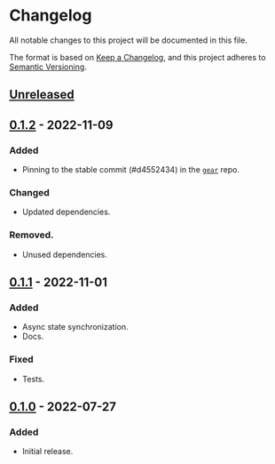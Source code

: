 # Changelog
All notable changes to this project will be documented in this file.

The format is based on [Keep a Changelog](https://keepachangelog.com/en/1.0.0/),
and this project adheres to [Semantic Versioning](https://semver.org/spec/v2.0.0.html).

## [Unreleased]

## [0.1.2] - 2022-11-09
### Added
- Pinning to the stable commit (#d4552434) in the [`gear`](https://github.com/gear-tech/gear) repo.
### Changed
- Updated dependencies.
### Removed.
- Unused dependencies.

## [0.1.1] - 2022-11-01
### Added
- Async state synchronization.
- Docs.
### Fixed
- Tests.

## [0.1.0] - 2022-07-27
### Added
- Initial release.

[Unreleased]: https://github.com/gear-dapps/escrow/compare/0.1.1...HEAD
[0.1.2]: https://github.com/gear-dapps/escrow/compare/0.1.1...0.1.2
[0.1.1]: https://github.com/gear-dapps/escrow/compare/0.1.0...0.1.1
[0.1.0]: https://github.com/gear-dapps/escrow/compare/16c38f9...0.1.0
